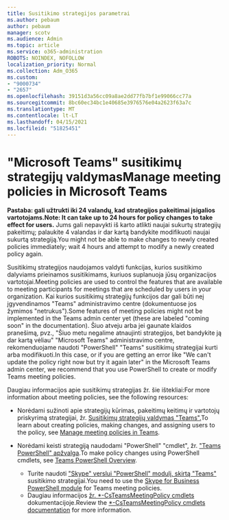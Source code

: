 ```yaml
---
title: Susitikimo strategijos parametrai
ms.author: pebaum
author: pebaum
manager: scotv
ms.audience: Admin
ms.topic: article
ms.service: o365-administration
ROBOTS: NOINDEX, NOFOLLOW
localization_priority: Normal
ms.collection: Adm_O365
ms.custom:
- "9000734"
- "2657"
ms.openlocfilehash: 39151d3a56cc09a8ae2dd77fb7bf1e99066cc77a
ms.sourcegitcommit: 8bc60ec34bc1e40685e3976576e04a2623f63a7c
ms.translationtype: MT
ms.contentlocale: lt-LT
ms.lasthandoff: 04/15/2021
ms.locfileid: "51825451"
---
```

# <a name="manage-meeting-policies-in-microsoft-teams"></a><span data-ttu-id="c595d-102">"Microsoft Teams" susitikimų strategijų valdymas</span><span class="sxs-lookup"><span data-stu-id="c595d-102">Manage meeting policies in Microsoft Teams</span></span>

<span data-ttu-id="c595d-103">**Pastaba: gali užtrukti iki 24 valandų, kad strategijos pakeitimai įsigalios vartotojams.**</span><span class="sxs-lookup"><span data-stu-id="c595d-103">**Note: It can take up to 24 hours for policy changes to take effect for users.**</span></span> <span data-ttu-id="c595d-104">Jums gali nepavykti iš karto atlikti naujai sukurtų strategijų pakeitimų; palaukite 4 valandas ir dar kartą bandykite modifikuoti naujai sukurtą strategiją.</span><span class="sxs-lookup"><span data-stu-id="c595d-104">You might not be able to make changes to newly created policies immediately; wait 4 hours and attempt to modify a newly created policy again.</span></span>

<span data-ttu-id="c595d-105">Susitikimų strategijos naudojamos valdyti funkcijas, kurios susitikimo dalyviams prieinamos susitikimams, kuriuos suplanuoja jūsų organizacijos vartotojai.</span><span class="sxs-lookup"><span data-stu-id="c595d-105">Meeting policies are used to control the features that are available to meeting participants for meetings that are scheduled by users in your organization.</span></span> <span data-ttu-id="c595d-106">Kai kurios susitikimų strategijų funkcijos dar gali būti neį įgyvendinamos "Teams" administravimo centre (dokumentuose jos žymimos "netrukus").</span><span class="sxs-lookup"><span data-stu-id="c595d-106">Some features of meeting policies might not be implemented in the Teams admin center yet (these are labeled "coming soon" in the documentation).</span></span> <span data-ttu-id="c595d-107">Šiuo atveju arba jei gaunate klaidos pranešimą, pvz., "Šiuo metu negalime atnaujinti strategijos, bet bandykite ją dar kartą vėliau" "Microsoft Teams" administravimo centre, rekomenduojame naudoti "PowerShell" "Teams" susitikimų strategijai kurti arba modifikuoti.</span><span class="sxs-lookup"><span data-stu-id="c595d-107">In this case, or if you are getting an error like "We can't update the policy right now but try it again later" in the Microsoft Teams admin center, we recommend that you use PowerShell to create or modify Teams meeting policies.</span></span> 

<span data-ttu-id="c595d-108">Daugiau informacijos apie susitikimų strategijas žr. šie ištekliai:</span><span class="sxs-lookup"><span data-stu-id="c595d-108">For more information about meeting policies, see the following resources:</span></span>

- <span data-ttu-id="c595d-109">Norėdami sužinoti apie strategijų kūrimas, pakeitimų keitimų ir vartotojų priskyrimą strategijai, žr. [Susitikimų strategijų valdymas "Teams".](https://docs.microsoft.com/microsoftteams/meeting-policies-in-teams)</span><span class="sxs-lookup"><span data-stu-id="c595d-109">To learn about creating policies, making changes, and assigning users to the policy, see [Manage meeting policies in Teams](https://docs.microsoft.com/microsoftteams/meeting-policies-in-teams).</span></span>

- <span data-ttu-id="c595d-110">Norėdami keisti strategiją naudodami "PowerShell" "cmdlet", žr. ["Teams PowerShell" apžvalga](https://docs.microsoft.com/microsoftteams/teams-powershell-overview).</span><span class="sxs-lookup"><span data-stu-id="c595d-110">To make policy changes using PowerShell cmdlets, see [Teams PowerShell Overview](https://docs.microsoft.com/microsoftteams/teams-powershell-overview).</span></span> 
    - <span data-ttu-id="c595d-111">Turite naudoti ["Skype" verslui "PowerShell" modulį, skirtą "Teams"](https://docs.microsoft.com/skypeforbusiness/set-up-your-computer-for-windows-powershell/download-and-install-the-skype-for-business-online-connector) susitikimo strategijai.</span><span class="sxs-lookup"><span data-stu-id="c595d-111">You need to use the [Skype for Business PowerShell module](https://docs.microsoft.com/skypeforbusiness/set-up-your-computer-for-windows-powershell/download-and-install-the-skype-for-business-online-connector) for Teams meeting policies.</span></span> 
    - <span data-ttu-id="c595d-112">Daugiau informacijos [žr. \*-CsTeamsMeetingPolicy cmdlets](https://docs.microsoft.com/search/?search=CsTeamsMeetingPolicy&view=skype-ps) dokumentacijoje.</span><span class="sxs-lookup"><span data-stu-id="c595d-112">Review the [\*-CsTeamsMeetingPolicy cmdlets documentation](https://docs.microsoft.com/search/?search=CsTeamsMeetingPolicy&view=skype-ps) for more information.</span></span>

